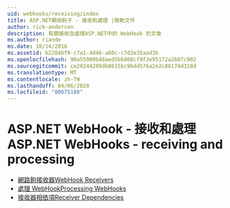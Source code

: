 ```yaml
---
uid: webhooks/receiving/index
title: ASP.NET網络鉤子 - 接收和處理 |微軟文件
author: rick-anderson
description: 有關接收及處理ASP.NET中的 WebHook 的文章
ms.author: riande
ms.date: 10/14/2016
ms.assetid: b22046f9-c7a1-4d46-a80c-c7d2e35aad3b
ms.openlocfilehash: 90a55909b48aed5b6808cf9f3e95172a2b07c902
ms.sourcegitcommit: ce28244209db8615bc9bdd576a2e2c88174d318d
ms.translationtype: MT
ms.contentlocale: zh-TW
ms.lasthandoff: 04/06/2020
ms.locfileid: "80675180"
---
```

# <a name="aspnet-webhooks---receiving-and-processing"></a><span data-ttu-id="6f912-103">ASP.NET WebHook - 接收和處理</span><span class="sxs-lookup"><span data-stu-id="6f912-103">ASP.NET WebHooks - receiving and processing</span></span>

* [<span data-ttu-id="6f912-104">網路鉤接收器</span><span class="sxs-lookup"><span data-stu-id="6f912-104">WebHook Receivers</span></span>](receivers.md)
* [<span data-ttu-id="6f912-105">處理 WebHook</span><span class="sxs-lookup"><span data-stu-id="6f912-105">Processing WebHooks</span></span>](handlers.md)
* [<span data-ttu-id="6f912-106">接收器相依項</span><span class="sxs-lookup"><span data-stu-id="6f912-106">Receiver Dependencies</span></span>](dependencies.md)

